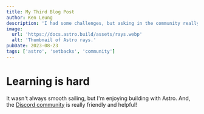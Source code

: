 ```yaml
---
title: My Third Blog Post
author: Ken Leung
description: 'I had some challenges, but asking in the community really helped!'
image:
  url: 'https://docs.astro.build/assets/rays.webp'
  alt: 'Thumbnail of Astro rays.'
pubDate: 2023-08-23
tags: ['astro', 'setbacks', 'community']
---
```


# Learning is hard

It wasn't always smooth sailing, but I'm enjoying building with Astro. And, the [Discord community](https://astro.build/chat) is really friendly and helpful!
